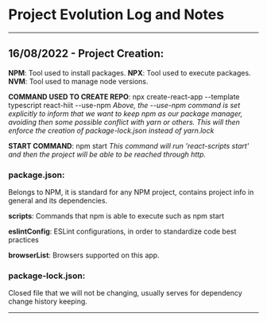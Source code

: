 # Project Evolution Log and Notes

---
## 16/08/2022 - Project Creation:

__NPM__: Tool used to install packages.
__NPX__: Tool used to execute packages.
__NVM__: Tool used to manage node versions.

__COMMAND USED TO CREATE REPO__: npx create-react-app --template typescript react-hiit --use-npm
_Above, the --use-npm command is set explicitly to inform that we want to keep npm as our package manager, avoiding then some possible conflict with yarn or others. This will then enforce the creation of package-lock.json instead of yarn.lock_

__START COMMAND__: npm start
_This command will run 'react-scripts start' and then the project will be able to be reached through http._

### package.json: 
Belongs to NPM, it is standard for any NPM project, contains project info in general and its dependencies.

__scripts__: Commands that npm is able to execute such as npm start

__eslintConfig__: ESLint configurations, in order to standardize code best practices

__browserList__: Browsers supported on this app.

### package-lock.json:
Closed file that we will not be changing, usually serves for dependency change history keeping.

---